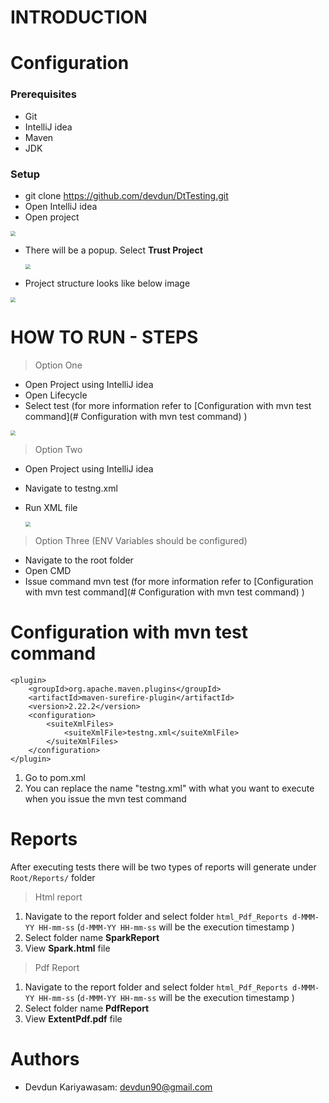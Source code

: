 # INTRODUCTION





# Configuration

### Prerequisites

- Git
- IntelliJ idea
- Maven
- JDK

### Setup

-  git clone https://github.com/devdun/DtTesting.git
- Open IntelliJ idea
- Open project

<img src="D:\00_NEW_PROJECTS\singatel\img\fileopen.png" style="zoom:50%;" />



- There will be a popup. Select **Trust Project**

  <img src="D:\00_NEW_PROJECTS\singatel\img\TrustProject.png" style="zoom:50%;" />

- Project structure looks like below image

<img src="D:\00_NEW_PROJECTS\singatel\img\Project.png" style="zoom:50%;" />

# HOW TO RUN - STEPS 

>Option One

- Open Project using IntelliJ idea
- Open Lifecycle
- Select test (for more information refer to [Configuration with mvn test command](# Configuration with mvn test command) )

<img src="D:\00_NEW_PROJECTS\singatel\img\maven_Life_Cycle.png" style="zoom:50%;" />



>Option Two

- Open Project using IntelliJ idea

- Navigate to testng.xml

- Run XML file

  <img src="D:\00_NEW_PROJECTS\singatel\img\Run.png" style="zoom:50%;" />
  
  
  
  

>Option Three (ENV Variables should be configured)

- Navigate to the root folder
- Open CMD
- Issue command mvn test (for more information refer to [Configuration with mvn test command](# Configuration with mvn test command) )



# Configuration with mvn test command

```
<plugin>
    <groupId>org.apache.maven.plugins</groupId>
    <artifactId>maven-surefire-plugin</artifactId>
    <version>2.22.2</version>
    <configuration>
        <suiteXmlFiles>
            <suiteXmlFile>testng.xml</suiteXmlFile>
        </suiteXmlFiles>
    </configuration>
</plugin>
```

1. Go to pom.xml
2. You can replace the name "testng.xml" with what you want to execute when you issue the mvn test command 

# Reports



After executing tests there will be two types of reports will generate under `Root/Reports/` folder



> Html report

1. Navigate to the report folder and select folder `html_Pdf_Reports d-MMM-YY HH-mm-ss` (`d-MMM-YY HH-mm-ss` will be the execution timestamp )
2. Select folder name **SparkReport**
3. View **Spark.html** file



> Pdf Report

1. Navigate to the report folder and select folder `html_Pdf_Reports d-MMM-YY HH-mm-ss` (`d-MMM-YY HH-mm-ss` will be the execution timestamp )
2. Select folder name **PdfReport**
3. View **ExtentPdf.pdf** file



# Authors

- Devdun Kariyawasam: devdun90@gmail.com 